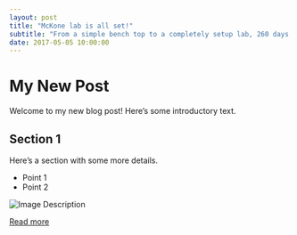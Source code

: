 ```yaml
---
layout: post
title: "McKone lab is all set!"
subtitle: "From a simple bench top to a completely setup lab, 260 days is all it takes!"
date: 2017-05-05 10:00:00
---
```

# My New Post

Welcome to my new blog post! Here’s some introductory text.

## Section 1

Here’s a section with some more details.

- Point 1
- Point 2

![Image Description](https://example.com/image.jpg)

[Read more](https://example.com)
